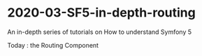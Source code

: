 # 2020-03-SF5-in-depth-routing

An in-depth series of tutorials on How to understand Symfony 5

Today : the Routing Component
